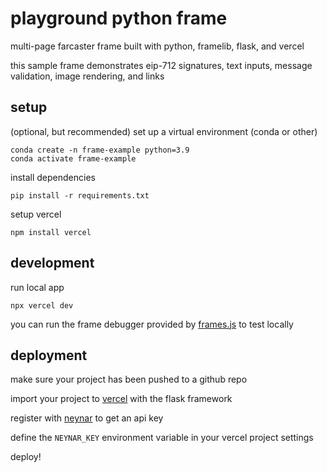 # playground python frame

multi-page farcaster frame built with python, framelib, flask, and vercel

this sample frame demonstrates eip-712 signatures, text inputs, message validation, image rendering, and links

## setup

(optional, but recommended) set up a virtual environment (conda or other)
```
conda create -n frame-example python=3.9
conda activate frame-example
```

install dependencies
```
pip install -r requirements.txt
```

setup vercel
```
npm install vercel
```


## development

run local app
```
npx vercel dev
```

you can run the frame debugger provided by [frames.js](https://github.com/framesjs/frames.js) to test locally


## deployment

make sure your project has been pushed to a github repo

import your project to [vercel](https://vercel.com/) with the flask framework

register with [neynar](https://neynar.com/) to get an api key

define the `NEYNAR_KEY` environment variable in your vercel project settings

deploy!
